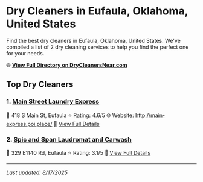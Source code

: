 # Dry Cleaners in Eufaula, Oklahoma, United States

Find the best dry cleaners in Eufaula, Oklahoma, United States. We've compiled a list of 2 dry cleaning services to help you find the perfect one for your needs.

🌐 **[View Full Directory on DryCleanersNear.com](https://drycleanersnear.com/city/US/Oklahoma/Eufaula)**

## Top Dry Cleaners

### 1. [Main Street Laundry Express](https://drycleanersnear.com/dryCleaner/687464a4fe965d416471ede4/main-street-laundry-express)
📍 418 S Main St, Eufaula
⭐ Rating: 4.6/5
🌐 Website: http://main-express.poi.place/
🔗 [View Full Details](https://drycleanersnear.com/dryCleaner/687464a4fe965d416471ede4/main-street-laundry-express)

### 2. [Spic and Span Laudromat and Carwash](https://drycleanersnear.com/dryCleaner/687464a5fe965d416471ee04/spic-and-span-laudromat-and-carwash)
📍 329 E1140 Rd, Eufaula
⭐ Rating: 3.1/5
🔗 [View Full Details](https://drycleanersnear.com/dryCleaner/687464a5fe965d416471ee04/spic-and-span-laudromat-and-carwash)


---

*Last updated: 8/17/2025*
